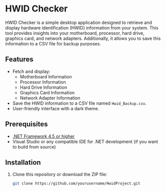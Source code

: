 # HWID Checker

HWID Checker is a simple desktop application designed to retrieve and display hardware identification (HWID) information from your system. This tool provides insights into your motherboard, processor, hard drive, graphics card, and network adapters. Additionally, it allows you to save this information to a CSV file for backup purposes.

## Features

- Fetch and display:
  - Motherboard Information
  - Processor Information
  - Hard Drive Information
  - Graphics Card Information
  - Network Adapter Information
- Save the HWID information to a CSV file named `Hwid_Backup.csv`.
- User-friendly interface with a dark theme.

## Prerequisites

- [.NET Framework 4.5 or higher](https://dotnet.microsoft.com/download/dotnet-framework)
- Visual Studio or any compatible IDE for .NET development (if you want to build from source)

## Installation

1. Clone this repository or download the ZIP file:
   ```bash
   git clone https://github.com/yourusername/HwidProject.git
